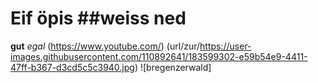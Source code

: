 # Eif öpis ##weiss ned
**gut** *egal*
(https://www.youtube.com/)
(url/zur/https://user-images.githubusercontent.com/110892641/183599302-e59b54e9-4411-47ff-b367-d3cd5c5c3940.jpg)
![bregenzerwald]
